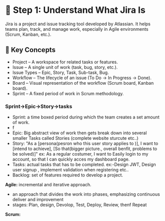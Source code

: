 # 🧭 Step 1: Understand What Jira Is
 Jira is a project and issue tracking tool developed by Atlassian. It helps teams plan, track, and manage work, especially in Agile environments (Scrum, Kanban, etc.).

## 🧩 Key Concepts
- Project – A workspace for related tasks or features.
- Issue – A single unit of work (task, bug, story, etc.).
- Issue Types – Epic, Story, Task, Sub-task, Bug.
- Workflow – The lifecycle of an issue (To Do → In Progress → Done).
- Board – Visual representation of the workflow (Scrum board, Kanban board).
- Sprint – A fixed period of work in Scrum methodology.

### Sprint->Epic->Story->tasks
- Sprint: a time boxed period during which the team creates a set amount of work.
- f
- Epic: Big abstract view of work then gets break down into several smaller Tasks called Stories (complete website sturcute etc..)
- Story: "As a [persona(pesron who this user story applies to )], I want to [intend to achieve], [So that(bigger picture., overall benfit, problems to be solved)]" ex: As a regular costumer, I want to Easily login to my account, so that I can quickly acces my dashboard page.
- Tasks: actual tasks that has to be completed. ex:-Design JWT, Design user signup , implement validation when registering etc..
- Backlog: set of features required to develop a project.



**Agile:** incremental and iterative approach.
- an approach that divides the work into phases, emphasizing continuous
deliver and improvement
- stages: Plan, design, Devolop, Test, Deploy, Review, thenf Repeat

**Scrum:**

